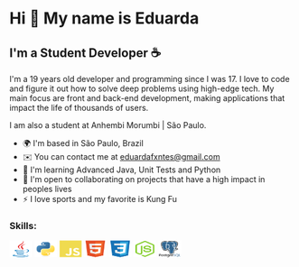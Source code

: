 
Hi 👋 My name is Eduarda
==========================
I'm a Student Developer ☕
-----------------------------

I'm a 19 years old developer and programming since I was 17. I love to code and figure it out how to solve deep problems using high-edge tech. My main focus are front and back-end development, making applications that impact the life of thousands of users.


I am also a student at Anhembi Morumbi | São Paulo.

* 🌍 I'm based in São Paulo, Brazil
* ✉️ You can contact me at eduardafxntes@gmail.com
* 🧠 I'm learning Advanced Java, Unit Tests and Python
* 🤝 I'm open to collaborating on projects that have a high impact in peoples lives
* ⚡ I love sports and my favorite is Kung Fu

### Skills:


  <div style="display: inline_block">
    <div style="display: inline_block">
        <img align="center" alt="Duda-Java" height="30" width="40" src="https://raw.githubusercontent.com/devicons/devicon/master/icons/java/java-original.svg">
        <img align="center" alt="Duda-Python" height="30" width="40" src="https://raw.githubusercontent.com/devicons/devicon/master/icons/python/python-original.svg">
        <img align="center" alt="Duda-Js" height="30" width="40" src="https://raw.githubusercontent.com/devicons/devicon/master/icons/javascript/javascript-plain.svg">
        <img align="center" alt="Duda-HTML" height="30" width="40" src="https://raw.githubusercontent.com/devicons/devicon/master/icons/html5/html5-original.svg">
        <img align="center" alt="Duda-CSS" height="30" width="40" src="https://raw.githubusercontent.com/devicons/devicon/master/icons/css3/css3-original.svg">
        <img align="center" alt="Duda-Nodejs" height="30" width="40" src="https://raw.githubusercontent.com/devicons/devicon/master/icons/nodejs/nodejs-plain.svg">
        <img align="center" alt="Duda-PostgreSQL" height="30" width="40" src="https://raw.githubusercontent.com/devicons/devicon/master/icons/postgresql/postgresql-original-wordmark.svg">
      </div>
      
      
      
